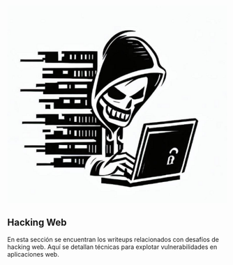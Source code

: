 <p align="center">
  <img src="h_web.png">
</p>

## Hacking Web

En esta sección se encuentran los writeups relacionados con desafíos de hacking web. Aquí se detallan técnicas para explotar vulnerabilidades en aplicaciones web.
